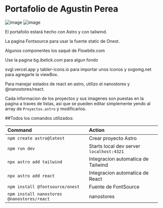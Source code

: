 # Portafolio de Agustin Perea

![image](https://github.com/AgustinP05/agustinp05.github.io/assets/109115888/7b59dabf-9afc-40c6-a7f4-b0a19ba0fb8e) ![image](https://github.com/AgustinP05/agustinp05.github.io/assets/109115888/8cfbdd9d-1dd3-4463-8e8b-25277e8432c4)


El portafolio estará hecho con Astro y con tailwind.

La pagina Fontsource para usar la fuente static de Onest.

Algunos componentes los saqué de Flowbite.com

Use la pagina bg.ibelick.com para algun fondo

svgl.vercel.app y tabler-icons.io para importar unos iconos y svgomg.net para agregarle la viewBox.

Para manejar estados de react en astro, utilizo el nanostores y @nanostores/react.



Cada informacion de los proyectos y sus imagenes son puestas en la pagina a traves de listas, así que se pueden editar simplemente yendo al array de `Proyectos.astro` y modificarlos.



##Todos los comandos utilizados:

| Command                                    | Action                                        |
| :------------------------                  | :---------------------------------------------|
| `npm create astro@latest `                 | Crear proyecto Astro                          |
| `npm run dev`                              | Starts local dev server `localhost:4321`      |
| `npx astro add tailwind`                   | Integracion automatica de Tailwind            |
| `npx astro add react`                      | Integracion automatica de React               |
| `npm install @‌fontsource/onest`            | Fuente de FontSource                          |
| `npm install nanostores @nanostores/react` | nanostores                                    |

